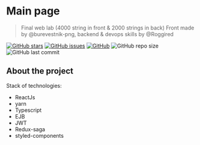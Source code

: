 # Main page 

> Final web lab (4000 string in front & 2000 strings in back)
> Front made by @burevestnik-png, backend & devops skills by @Roggired 

[![GitHub stars][stars-shield]][stars-url]
[![GitHub issues][issues-shield]][issues-url]
[![GitHub][license-shield]][license-url]
![GitHub repo size](https://img.shields.io/github/repo-size/burevestnik-png/web-lab4)
![GitHub last commit](https://img.shields.io/github/last-commit/burevestnik-png/web-lab4)

## About the project
Stack of technologies:
- ReactJs
- yarn
- Typescript
- EJB
- JWT
- Redux-saga
- styled-components

[stars-shield]: https://img.shields.io/github/stars/burevestnik-png/web-lab4?style=social
[stars-url]: https://github.com/burevestnik-png/web-lab4/stargazers
[issues-shield]: https://img.shields.io/github/issues/burevestnik-png/web-lab4
[issues-url]: https://github.com/burevestnik-png/web-lab4/issues
[license-shield]: https://img.shields.io/github/license/burevestnik-png/web-lab4
[license-url]: https://github.com/burevestnik-png/web-lab4/blob/master/LICENSE
